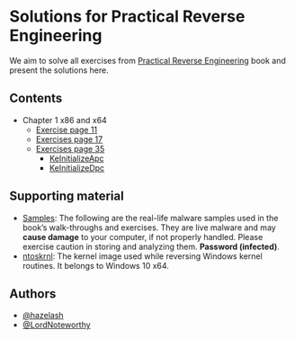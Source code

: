 # Solutions for Practical Reverse Engineering

We aim to solve all exercises from [Practical Reverse Engineering](https://www.wiley.com/en-us/Practical+Reverse+Engineering%3A+x86%2C+x64%2C+ARM%2C+Windows+Kernel%2C+Reversing+Tools%2C+and+Obfuscation-p-9781118787311) book and present the solutions here.

## Contents

- Chapter 1 x86 and x64
    - [Exercise page 11](chapter-1-x86-and-x64/exercise-page-11.md)
    - [Exercises page 17](chapter-1-x86-and-x64/exercises-page-17.md)
    - [Exercises page 35](chapter-1-x86-and-x64/exercises-page-35.md)
        - [KeInitializeApc](chapter-1-x86-and-x64/exercises-page-35-KeInitializeApc.md)
        - [KeInitializeDpc](chapter-1-x86-and-x64/exercises-page-35-KeInitializeDpc.md)

## Supporting material

- [Samples](material/malware_samples.zip): The following are the real-life malware samples used in the book’s walk-throughs
and exercises. They are live malware and may __cause damage__ to your computer, if not properly handled. Please exercise caution in storing and analyzing them. __Password (infected)__.
- [ntoskrnl](material/ntoskrnl.exe): The kernel image used while reversing Windows kernel routines. It belongs to Windows 10 x64.

## Authors

- [@hazelash](https://github.com/hazelash)
- [@LordNoteworthy](https://github.com/LordNoteworthy/)
